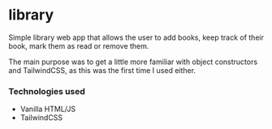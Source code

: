 # library
Simple library web app that allows the user to add books, keep track of their book, mark them as read or remove them.

The main purpose was to get a little more familiar with object constructors and TailwindCSS, as this was the first time I used either.

### Technologies used
- Vanilla HTML/JS
- TailwindCSS
